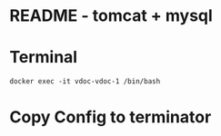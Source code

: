 # README - tomcat + mysql

# Terminal

    docker exec -it vdoc-vdoc-1 /bin/bash

# Copy Config to terminator



